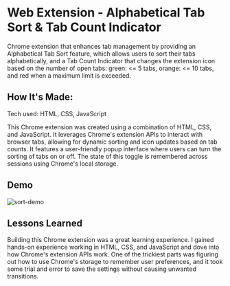 
# Web Extension - Alphabetical Tab Sort & Tab Count Indicator

Chrome extension that enhances tab management by providing an Alphabetical Tab Sort feature, which allows users to sort their tabs alphabetically, and a Tab Count Indicator that changes the extension icon based on the number of open tabs: green: <= 5 tabs, orange: <= 10 tabs, and red when a maximum limit is exceeded. 






## How It's Made:

Tech used: HTML, CSS, JavaScript

This Chrome extension was created using a combination of HTML, CSS, and JavaScript. It leverages Chrome's extension APIs to interact with browser tabs, allowing for dynamic sorting and icon updates based on tab counts. It features a user-friendly popup interface where users can turn the sorting of tabs on or off. The state of this toggle is remembered across sessions using Chrome's local storage. 

## Demo

![sort-demo](https://github.com/user-attachments/assets/b8483943-3d03-4886-87c1-d49c31775021)


## Lessons Learned

Building this Chrome extension was a great learning experience. I gained hands-on experience working in HTML, CSS, and JavaScript and dove into how Chrome's extension APIs work. One of the trickiest parts was figuring out how to use Chrome's storage to remember user preferences, and it took some trial and error to save the settings without causing unwanted transitions. 

